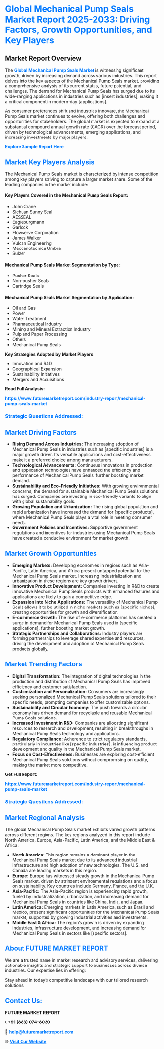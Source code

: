 <h1 style="color: #007BFF;">Global Mechanical Pump Seals Market Report 2025-2033: Driving Factors, Growth Opportunities, and Key Players</h1>

<section id="overview">
<h2>Market Report Overview</h2>
<p>The <a href="https://www.futuremarketreport.com/industry-report/mechanical-pump-seals-market" style="color: #007BFF; text-decoration: none;"><strong>Global Mechanical Pump Seals Market</strong></a> is witnessing significant growth, driven by increasing demand across various industries. This report delves into the key aspects of the Mechanical Pump Seals market, providing a comprehensive analysis of its current status, future potential, and challenges. The demand for Mechanical Pump Seals has surged due to its wide-ranging applications in industries such as [insert industries], making it a critical component in modern-day [applications].</p>
<p>As consumer preferences shift and industries innovate, the Mechanical Pump Seals market continues to evolve, offering both challenges and opportunities for stakeholders. The global market is expected to expand at a substantial compound annual growth rate (CAGR) over the forecast period, driven by technological advancements, emerging applications, and increasing investments by major players.</p>
</section>

<section id="overview">
<p><a href="https://www.futuremarketreport.com/request-sample/reportId=120005" style="color: #007BFF; text-decoration: none;"><strong>Explore Sample Report Here</strong></a></p>
</section>

<section id="key-players">
<h2 style="color: #007BFF;">Market Key Players Analysis</h2>
<p>The Mechanical Pump Seals market is characterized by intense competition among key players striving to capture a larger market share. Some of the leading companies in the market include:</p>
<h4>Key Players Covered in the Mechanical Pump Seals Report:</h4>
<ul><li>John Crane</li><li>Sichuan Sunny Seal</li><li>AESSEAL</li><li>Eagleburgmann</li><li>Garlock</li><li>Flowserve Corporation</li><li>James Walker</li><li>Vulcan Engineering</li><li>Meccanotecnica Umbra</li><li>Sulzer</li></ul>
<h4>Mechanical Pump Seals Market Segmentation by Type:</h4>
<ul><li>Pusher Seals</li><li>Non-pusher Seals</li><li>Cartridge Seals</li></ul>

<h4>Mechanical Pump Seals Market Segmentation by Application:</h4>
<ul><li>Oil and Gas</li><li>Power</li><li>Water Treatment</li><li>Pharmaceutical Industry</li><li>Mining and Mineral Extraction Industry</li><li>Pulp and Paper Processing</li><li>Others</li><li>Mechanical Pump Seals</li></ul>
<p><strong>Key Strategies Adopted by Market Players:</strong></p>
<ul>
<li>Innovation and R&D</li>
<li>Geographical Expansion</li>
<li>Sustainability Initiatives</li>
<li>Mergers and Acquisitions</li>
</ul>
</section>

<section>
<p><strong>Read Full Analysis: </strong></p><a href="https://www.futuremarketreport.com/industry-report/mechanical-pump-seals-market" style="color: #007BFF; text-decoration: none;"><strong>https://www.futuremarketreport.com/industry-report/mechanical-pump-seals-market</strong></a>
<h3 style="color: #007BFF;">Strategic Questions Addressed:</h3>
</section>

<section id="driving-factors">
<h2 style="color: #007BFF;">Market Driving Factors</h2>
<ul>
<li><strong>Rising Demand Across Industries:</strong> The increasing adoption of Mechanical Pump Seals in industries such as [specific industries] is a major growth driver. Its versatile applications and cost-effectiveness make it a preferred choice among manufacturers.</li>
<li><strong>Technological Advancements:</strong> Continuous innovations in production and application technologies have enhanced the efficiency and performance of Mechanical Pump Seals, further boosting market demand.</li>
<li><strong>Sustainability and Eco-Friendly Initiatives:</strong> With growing environmental concerns, the demand for sustainable Mechanical Pump Seals solutions has surged. Companies are investing in eco-friendly variants to align with global sustainability goals.</li>
<li><strong>Growing Population and Urbanization:</strong> The rising global population and rapid urbanization have increased the demand for [specific products], where Mechanical Pump Seals plays a vital role in meeting consumer needs.</li>
<li><strong>Government Policies and Incentives:</strong> Supportive government regulations and incentives for industries using Mechanical Pump Seals have created a conducive environment for market growth.</li>
</ul>
</section>

<section id="growth-opportunities">
<h2 style="color: #007BFF;">Market Growth Opportunities</h2>
<ul>
<li><strong>Emerging Markets:</strong> Developing economies in regions such as Asia-Pacific, Latin America, and Africa present untapped potential for the Mechanical Pump Seals market. Increasing industrialization and urbanization in these regions are key growth drivers.</li>
<li><strong>Innovative Product Development:</strong> Companies investing in R&D to create innovative Mechanical Pump Seals products with enhanced features and applications are likely to gain a competitive edge.</li>
<li><strong>Expansion into Niche Applications:</strong> The versatility of Mechanical Pump Seals allows it to be utilized in niche markets such as [specific niches], creating opportunities for growth and diversification.</li>
<li><strong>E-commerce Growth:</strong> The rise of e-commerce platforms has created a surge in demand for Mechanical Pump Seals used in [specific applications], further boosting market growth.</li>
<li><strong>Strategic Partnerships and Collaborations:</strong> Industry players are forming partnerships to leverage shared expertise and resources, driving the development and adoption of Mechanical Pump Seals products globally.</li>
</ul>
</section>

<section id="trending-factors">
<h2 style="color: #007BFF;">Market Trending Factors</h2>
<ul>
<li><strong>Digital Transformation:</strong> The integration of digital technologies in the production and distribution of Mechanical Pump Seals has improved efficiency and customer satisfaction.</li>
<li><strong>Customization and Personalization:</strong> Consumers are increasingly seeking personalized Mechanical Pump Seals solutions tailored to their specific needs, prompting companies to offer customizable options.</li>
<li><strong>Sustainability and Circular Economy:</strong> The push towards a circular economy has driven demand for recyclable and reusable Mechanical Pump Seals solutions.</li>
<li><strong>Increased Investment in R&D:</strong> Companies are allocating significant resources to research and development, resulting in breakthroughs in Mechanical Pump Seals technology and applications.</li>
<li><strong>Regulatory Compliance:</strong> Adherence to strict regulatory standards, particularly in industries like [specific industries], is influencing product development and quality in the Mechanical Pump Seals market.</li>
<li><strong>Focus on Cost-Effectiveness:</strong> Businesses are exploring cost-efficient Mechanical Pump Seals solutions without compromising on quality, making the market more competitive.</li>
</ul>
</section>

<section>
<p><strong>Get Full Report: </strong></p><a href="https://www.futuremarketreport.com/industry-report/mechanical-pump-seals-market" style="color: #007BFF; text-decoration: none;"><strong>https://www.futuremarketreport.com/industry-report/mechanical-pump-seals-market</strong></a>
<h3 style="color: #007BFF;">Strategic Questions Addressed:</h3>
</section>


<section id="regional-analysis">
<h2 style="color: #007BFF;">Market Regional Analysis</h2>
<p>The global Mechanical Pump Seals market exhibits varied growth patterns across different regions. The key regions analyzed in this report include North America, Europe, Asia-Pacific, Latin America, and the Middle East & Africa:</p>
<ul>
<li><strong>North America:</strong> This region remains a dominant player in the Mechanical Pump Seals market due to its advanced industrial infrastructure and high adoption of new technologies. The U.S. and Canada are leading markets in this region.</li>
<li><strong>Europe:</strong> Europe has witnessed steady growth in the Mechanical Pump Seals market, driven by stringent environmental regulations and a focus on sustainability. Key countries include Germany, France, and the U.K.</li>
<li><strong>Asia-Pacific:</strong> The Asia-Pacific region is experiencing rapid growth, fueled by industrialization, urbanization, and increasing demand for Mechanical Pump Seals in countries like China, India, and Japan.</li>
<li><strong>Latin America:</strong> Emerging markets in Latin America, such as Brazil and Mexico, present significant opportunities for the Mechanical Pump Seals market, supported by growing industrial activities and investments.</li>
<li><strong>Middle East & Africa:</strong> The region’s growth is driven by expanding industries, infrastructure development, and increasing demand for Mechanical Pump Seals in sectors like [specific sectors].</li>
</ul>
</section>

<footer>
<h2 style="color: #007BFF;">About FUTURE MARKET REPORT</h2>
<p>We are a trusted name in market research and advisory services, delivering actionable insights and strategic support to businesses across diverse industries. Our expertise lies in offering:</p>

<p>Stay ahead in today’s competitive landscape with our tailored research solutions.</p>

<h2 style="color: #007BFF;">Contact Us:</h2>
<p><strong>FUTURE MARKET REPORT</strong></p>
<p>📞 <strong>+91 (883) 074-8030</strong></p>
<p>📧 <strong><a href="mailto:help@futuremarketreport.com" style="color: #007BFF;">help@futuremarketreport.com</a></strong></p>
<p>🌐 <strong><a href="https://www.futuremarketreport.com/" style="color: #007BFF;">Visit Our Website</a></strong></p>
</footer>